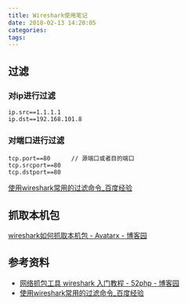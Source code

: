 ```yaml
---
title: Wireshark使用笔记
date: 2018-02-13 14:20:05
categories:
tags:
---
```



## 过滤

### 对ip进行过滤

```
ip.src==1.1.1.1
ip.dst==192.168.101.8
```

### 对端口进行过滤

```
tcp.port==80      // 源端口或者目的端口
tcp.srcport==80
tcp.dstport==80
```

[使用wireshark常用的过滤命令_百度经验](https://jingyan.baidu.com/article/7f41ececede744593c095c79.html)

## 抓取本机包

[wireshark如何抓取本机包 - Avatarx - 博客园](https://www.cnblogs.com/lvdongjie/p/6110183.html)

## 参考资料
- [网络抓包工具 wireshark 入门教程 - 52php - 博客园](https://www.cnblogs.com/52php/p/6262956.html)
- [使用wireshark常用的过滤命令_百度经验](https://jingyan.baidu.com/article/7f41ececede744593c095c79.html)